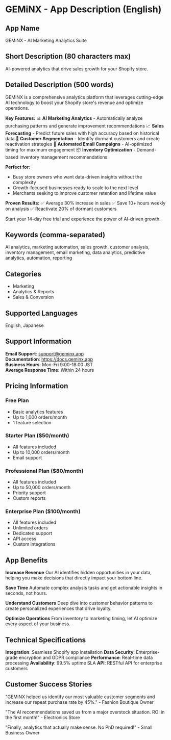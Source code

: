 # GEMiNX - App Description (English)

## App Name
GEMiNX - AI Marketing Analytics Suite

## Short Description (80 characters max)
AI-powered analytics that drive sales growth for your Shopify store.

## Detailed Description (500 words)

GEMiNX is a comprehensive analytics platform that leverages cutting-edge AI technology to boost your Shopify store's revenue and optimize operations.

**Key Features:**
📊 **AI Marketing Analytics** - Automatically analyze purchasing patterns and generate improvement recommendations
📈 **Sales Forecasting** - Predict future sales with high accuracy based on historical data
👥 **Customer Segmentation** - Identify dormant customers and create reactivation strategies
📧 **Automated Email Campaigns** - AI-optimized timing for maximum engagement
📦 **Inventory Optimization** - Demand-based inventory management recommendations

**Perfect for:**
- Busy store owners who want data-driven insights without the complexity
- Growth-focused businesses ready to scale to the next level
- Merchants seeking to improve customer retention and lifetime value

**Proven Results:**
✅ Average 30% increase in sales
✅ Save 10+ hours weekly on analysis
✅ Reactivate 20% of dormant customers

Start your 14-day free trial and experience the power of AI-driven growth.

## Keywords (comma-separated)
AI analytics, marketing automation, sales growth, customer analysis, inventory management, email marketing, data analytics, predictive analytics, automation, reporting

## Categories
- Marketing
- Analytics & Reports
- Sales & Conversion

## Supported Languages
English, Japanese

## Support Information

**Email Support**: support@geminx.app  
**Documentation**: https://docs.geminx.app  
**Business Hours**: Mon-Fri 9:00-18:00 JST  
**Average Response Time**: Within 24 hours

## Pricing Information

### Free Plan
- Basic analytics features
- Up to 1,000 orders/month
- 1 feature selection

### Starter Plan ($50/month)
- All features included
- Up to 10,000 orders/month
- Email support

### Professional Plan ($80/month)
- All features included
- Up to 50,000 orders/month
- Priority support
- Custom reports

### Enterprise Plan ($100/month)
- All features included
- Unlimited orders
- Dedicated support
- API access
- Custom integrations

## App Benefits

**Increase Revenue**
Our AI identifies hidden opportunities in your data, helping you make decisions that directly impact your bottom line.

**Save Time**
Automate complex analysis tasks and get actionable insights in seconds, not hours.

**Understand Customers**
Deep dive into customer behavior patterns to create personalized experiences that drive loyalty.

**Optimize Operations**
From inventory to marketing timing, let AI optimize every aspect of your business.

## Technical Specifications

**Integration**: Seamless Shopify app installation
**Data Security**: Enterprise-grade encryption and GDPR compliance
**Performance**: Real-time data processing
**Availability**: 99.5% uptime SLA
**API**: RESTful API for enterprise customers

## Customer Success Stories

"GEMiNX helped us identify our most valuable customer segments and increase our repeat purchase rate by 45%." - Fashion Boutique Owner

"The AI recommendations saved us from a major overstock situation. ROI in the first month!" - Electronics Store

"Finally, analytics that actually make sense. No PhD required!" - Small Business Owner